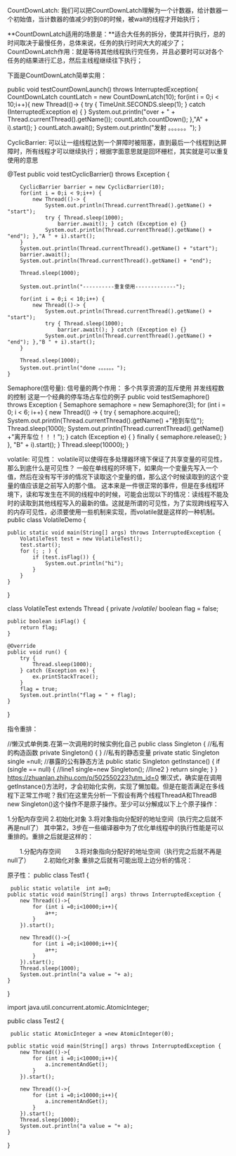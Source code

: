 
CountDownLatch:
我们可以把CountDownLatch理解为一个计数器，给计数器一个初始值，当计数器的值减少的到0的时候，被wait的线程才开始执行；

**CountDownLatch适用的场景是：**适合大任务的拆分，使其并行执行，总的时间取决于最慢任务，总体来说，任务的执行时间大大的减少了；
CountDownLatch作用：就是等待其他线程执行完任务，并且必要时可以对各个任务的结果进行汇总，然后主线程继续往下执行；

下面是CountDownLatch简单实用：

 public void testCountDownLaunch() throws InterruptedException{
        CountDownLatch countLatch  = new CountDownLatch(10);
        for(int i = 0;i < 10;i++){
            new Thread(()-> {
                try { TimeUnit.SECONDS.sleep(1); } catch (InterruptedException e) { }
                System.out.println("over + " + Thread.currentThread().getName());
                countLatch.countDown();
            },"A" + i).start();
        }
        countLatch.await();
        System.out.println("发射 。。。。。。");
    }

CyclicBarrier:
可以让一组线程达到一个屏障时被阻塞，直到最后一个线程到达屏障时，所有线程才可以继续执行；根据字面意思就是回环栅栏，其实就是可以重复使用的意思

@Test
    public void testCyclicBarrier() throws Exception {

        CyclicBarrier barrier = new CyclicBarrier(10);
        for(int i = 0;i < 9;i++) {
            new Thread(()-> {
                System.out.println(Thread.currentThread().getName() + "start");
                try { Thread.sleep(1000);
                    barrier.await(); } catch (Exception e) {}
                System.out.println(Thread.currentThread().getName() + "end"); },"A " + i).start();
        }
        System.out.println(Thread.currentThread().getName() + "start");
        barrier.await();
        System.out.println(Thread.currentThread().getName() + "end");

        Thread.sleep(1000);
        
        System.out.println("----------重复使用-------------");
        
        for(int i = 0;i < 10;i++) {
            new Thread(()-> {
                System.out.println(Thread.currentThread().getName() + "start");
                try { Thread.sleep(1000);
                    barrier.await(); } catch (Exception e) {}
                System.out.println(Thread.currentThread().getName() + "end"); },"B " + i).start();
        }
        
        Thread.sleep(1000);
        System.out.println("done 。。。。。。");
    }

Semaphore(信号量):
信号量的两个作用：
多个共享资源的互斥使用
并发线程数的控制
这是一个经典的停车场占车位的例子
public void testSemaphore() throws Exception {
        Semaphore semaphore = new Semaphore(3);
        for (int i = 0; i < 6; i++) {
            new Thread(() -> {
                try {
                    semaphore.acquire();
                    System.out.println(Thread.currentThread().getName() +"抢到车位");
                    Thread.sleep(1000);
                   System.out.println(Thread.currentThread().getName() +"离开车位！！！");
                } catch (Exception e) {
                } finally {
                    semaphore.release();
                }
            }, "B" + i).start();
        }
        Thread.sleep(10000);
    }


volatile: 可见性：
volatile可以使得在多处理器环境下保证了共享变量的可见性，那么到底什么是可见性？     一般在单线程的环境下，如果向一个变量先写入一个值，然后在没有写干涉的情况下读取这个变量的值，那么这个时候读取到的这个变量的值应该是之前写入的那个值。 这本来是一件很正常的事件，但是在多线程环境下，读和写发生在不同的线程中的时候，可能会出现以下的情况：读线程不能及时的读取到其他线程写入的最新的值。这就是所谓的可见性，为了实现跨线程写入的内存可见性，必须要使用一些机制来实现，而volatile就是这样的一种机制。
public class VolatileDemo {

    public static void main(String[] args) throws InterruptedException {
        VolatileTest test = new VolatileTest();
        test.start();
        for (; ; ) {
            if (test.isFlag()) {
                System.out.println("hi");
            }
        }
    }
}

class VolatileTest extends Thread {
    private /*volatile*/ boolean flag = false;

    public boolean isFlag() {
        return flag;
    }

    @Override
    public void run() {
        try {
            Thread.sleep(1000);
        } catch (Exception ex) {
            ex.printStackTrace();
        }
        flag = true;
        System.out.println("flag = " + flag);
    }
}

指令重排：

//懒汉式单例类.在第一次调用的时候实例化自己
public class Singleton {
      //私有的构造函数
    private Singleton() {
    }
    //私有的静态变量
    private static Singleton single =null;
    //暴露的公有静态方法
    public static Singleton getInstance() {
        if (single == null) {  //line1
            single=new Singleton(); //line2
        }
        return single;
    }
}
https://zhuanlan.zhihu.com/p/502550223?utm_id=0
懒汉式，确实是在调用getInstance()方法时，才会初始化实例，实现了懒加载。但是在能否满足在多线程下正常工作呢？我们在这里先分析一下假设有两个线程ThreadA和ThreadB
new Singleton()这个操作不是原子操作。至少可以分解成以下上个原子操作：

1.分配内存空间
2.初始化对象
3.将对象指向分配好的地址空间（执行完之后就不再是null了）
其中第2，3步在一些编译器中为了优化单线程中的执行性能是可以重排的。重排之后就是这样的：

　　1.分配内存空间
　　3.将对象指向分配好的地址空间（执行完之后就不再是null了）
　　2.初始化对象
重排之后就有可能出现上边分析的情况：


原子性：
public class Test1 {

     public static volatile  int a=0;
    public static void main(String[] args) throws InterruptedException {
        new Thread(()->{
            for (int i =0;i<10000;i++){
                a++;
            }
        }).start();

        new Thread(()->{
            for (int i =0;i<10000;i++){
                a++;
            }
        }).start();
        Thread.sleep(1000);
        System.out.println("a value = "+ a);
    }

}




import java.util.concurrent.atomic.AtomicInteger;

public class Test2 {

     public static AtomicInteger a =new AtomicInteger(0);

    public static void main(String[] args) throws InterruptedException {
        new Thread(()->{
            for (int i =0;i<10000;i++){
                a.incrementAndGet();
            }
        }).start();

        new Thread(()->{
            for (int i =0;i<10000;i++){
                a.incrementAndGet();
            }
        }).start();
        Thread.sleep(1000);
        System.out.println("a value = "+ a);
    }

}
